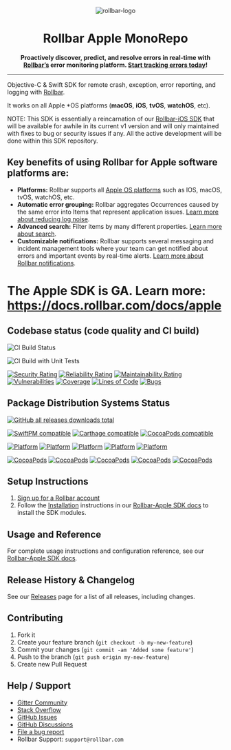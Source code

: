 <p align="center">
  <img alt="rollbar-logo" src="https://user-images.githubusercontent.com/3300063/207964480-54eda665-d6fe-4527-ba51-b0ab3f41f10b.png" />
</p>

<h1 align="center">Rollbar Apple MonoRepo</h1>

<p align="center">
  <strong>Proactively discover, predict, and resolve errors in real-time with <a href="https://rollbar.com">Rollbar’s</a> error monitoring platform. <a href="https://rollbar.com/signup/">Start tracking errors today</a>!</strong>
</p>

---

Objective-C & Swift SDK for remote crash, exception, error reporting, and logging with [Rollbar](https://rollbar.com).

It works on all Apple *OS platforms (**macOS**, **iOS**, **tvOS**, **watchOS**, etc).

NOTE:
This SDK is essentially a reincarnation of our [Rollbar-iOS SDK](https://github.com/rollbar/rollbar-ios) that will be available for awhile in its current v1 version
and will only maintained with fixes to bug or security issues if any.
All the active development will be done within this SDK repository.

## Key benefits of using Rollbar for Apple software platforms are:

- **Platforms:** Rollbar supports all <a href="https://docs.rollbar.com/docs/apple">Apple OS platforms</a> such as IOS, macOS, tvOS, watchOS, etc.
- **Automatic error grouping:** Rollbar aggregates Occurrences caused by the same error into Items that represent application issues. <a href="https://docs.rollbar.com/docs/grouping-occurrences">Learn more about reducing log noise</a>.
- **Advanced search:** Filter items by many different properties. <a href="https://docs.rollbar.com/docs/search-items">Learn more about search</a>.
- **Customizable notifications:** Rollbar supports several messaging and incident management tools where your team can get notified about errors and important events by real-time alerts. <a href="https://docs.rollbar.com/docs/notifications">Learn more about Rollbar notifications</a>.



# The Apple SDK is GA. Learn more: https://docs.rollbar.com/docs/apple

## Codebase status (code quality and CI build)

![CI Build Status](https://github.com/rollbar/rollbar-apple/workflows/Swift/badge.svg)

![CI Build with Unit Tests](https://github.com/rollbar/rollbar-apple/workflows/CI%20Build%20with%20Unit%20Tests/badge.svg)

<!--
[![Quality Gate Status](https://sonarcloud.io/api/project_badges/measure?project=rollbar-apple&metric=alert_status)](https://sonarcloud.io/dashboard?id=rollbar-apple)
-->
[![Security Rating](https://sonarcloud.io/api/project_badges/measure?project=rollbar-apple&metric=security_rating)](https://sonarcloud.io/dashboard?id=rollbar-apple)
[![Reliability Rating](https://sonarcloud.io/api/project_badges/measure?project=rollbar-apple&metric=reliability_rating)](https://sonarcloud.io/dashboard?id=rollbar-apple)
[![Maintainability Rating](https://sonarcloud.io/api/project_badges/measure?project=rollbar-apple&metric=sqale_rating)](https://sonarcloud.io/dashboard?id=rollbar-apple)
[![Vulnerabilities](https://sonarcloud.io/api/project_badges/measure?project=rollbar-apple&metric=vulnerabilities)](https://sonarcloud.io/dashboard?id=rollbar-apple)
[![Coverage](https://sonarcloud.io/api/project_badges/measure?project=rollbar-apple&metric=coverage)](https://sonarcloud.io/dashboard?id=rollbar-apple)
[![Lines of Code](https://sonarcloud.io/api/project_badges/measure?project=rollbar-apple&metric=ncloc)](https://sonarcloud.io/dashboard?id=rollbar-apple)
[![Bugs](https://sonarcloud.io/api/project_badges/measure?project=rollbar-apple&metric=bugs)](https://sonarcloud.io/dashboard?id=rollbar-apple)


## Package Distribution Systems Status

[![GitHub all releases downloads total](https://img.shields.io/github/downloads/rollbar/rollbar-apple/total?logo=GitHub)]()

[![SwiftPM compatible](https://img.shields.io/badge/SwiftPM-compatible-brightgreen.svg)](https://swift.org/package-manager)
[![Carthage compatible](https://img.shields.io/badge/Carthage-compatible-brightgreen.svg)](https://github.com/Carthage/Carthage)
[![CocoaPods compatible](https://img.shields.io/badge/CocoaPods-compatible-brightgreen.svg)](https://cocoapods.org/)

<!--
[//]: # [![CocoaPods Compatible](https://img.shields.io/cocoapods/v/Rollbar.svg)](https://img.shields.io/cocoapods/v/Rollbar.svg)
-->

[![Platform](https://img.shields.io/cocoapods/p/RollbarCommon.svg?label=RollbarCommon)](https://docs.rollbar.com/docs/apple)
[![Platform](https://img.shields.io/cocoapods/p/RollbarNotifier.svg?label=RollbarNotifier)](https://docs.rollbar.com/docs/apple)
[![Platform](https://img.shields.io/cocoapods/p/RollbarDeploys.svg?label=RollbarDeploys)](https://docs.rollbar.com/docs/apple)
[![Platform](https://img.shields.io/cocoapods/p/RollbarAUL.svg?label=RollbarAUL)](https://docs.rollbar.com/docs/apple)
[![Platform](https://img.shields.io/cocoapods/p/RollbarCocoaLumberjack.svg?label=RollbarCocoaLumberjack)](https://docs.rollbar.com/docs/apple)

[![CocoaPods](https://img.shields.io/cocoapods/v/RollbarCommon?label=RollbarCommon)](https://cocoapods.org/pods/RollbarCommon)
[![CocoaPods](https://img.shields.io/cocoapods/v/RollbarNotifier?label=RollbarNotifier)](https://cocoapods.org/pods/RollbarNotifier)
[![CocoaPods](https://img.shields.io/cocoapods/v/RollbarDeploys?label=RollbarDeploys)](https://cocoapods.org/pods/RollbarDeploys)
[![CocoaPods](https://img.shields.io/cocoapods/v/RollbarAUL?label=RollbarAUL)](https://cocoapods.org/pods/RollbarAUL)
[![CocoaPods](https://img.shields.io/cocoapods/v/RollbarCocoaLumberjack?label=RollbarCocoaLumberjack)](https://cocoapods.org/pods/RollbarCocoaLumberjack)


## Setup Instructions

1. [Sign up for a Rollbar account](https://rollbar.com/signup)
2. Follow the [Installation](https://docs.rollbar.com/docs/apple#section-installation) instructions in our [Rollbar-Apple SDK docs](https://docs.rollbar.com/docs/apple) to install the SDK modules.

## Usage and Reference

For complete usage instructions and configuration reference, see our [Rollbar-Apple SDK docs](https://docs.rollbar.com/docs/apple).

## Release History & Changelog

See our [Releases](https://github.com/rollbar/rollbar-apple/releases) page for a list of all releases, including changes.

## Contributing

1. Fork it
2. Create your feature branch (`git checkout -b my-new-feature`)
3. Commit your changes (`git commit -am 'Added some feature'`)
4. Push to the branch (`git push origin my-new-feature`)
5. Create new Pull Request

## Help / Support

- [Gitter Community](https://gitter.im/rollbar/SDK-Apple)
- [Stack Overflow](https://stackoverflow.com/questions/tagged/rollbar)
- [GitHub Issues](https://github.com/rollbar/rollbar-apple/issues)
- [GitHub Discussions](https://github.com/rollbar/rollbar-apple/discussions)
- [File a bug report](https://github.com/rollbar/rollbar-apple/issues/new)
- Rollbar Support: `support@rollbar.com`
